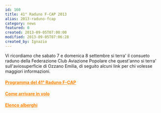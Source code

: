 ```yaml
---
id: 160
title: 41° Raduno F-CAP 2013
alias: 2013-raduno-fcap
category: news
featured: 0
created: 2013-09-05T07:00:00
modified: 2013-09-05T07:06:28
created_by: Ignazio
---
```

<p>
 <img alt="" border="0" src="images/site/2013-raduno-locandina-s.jpg" style="float: left; padding-right: 10px;"/>
 Vi ricordiamo che sabato 7 e domenica 8 settembre si terra' il consueto raduno della Federazione Club Aviazione Popolare che quest'anno si terra' sull'aviosuperficie di Ozzano Emilia, di seguito alcuni link per chi volesse maggiori informazioni.
</p>
<h4>
 <a href="http://www.federazionecap.it/new/news/128-2013-raduno-fcap-prog" style="color: #fe8300;">
  Programma del 41° Raduno F-CAP
 </a>
</h4>
<h4>
 <a href="http://www.federazionecap.it/new/news/129-2013-raduno-fcap-instr" style="color: #fe8300;">
  <span>
   Come arrivare in volo
  </span>
 </a>
</h4>
<h4>
 <a href="http://www.federazionecap.it/new/news/130-2013-raduno-fcap-alberghi" style="color: #fe8300;">
  <span>
   Elenco alberghi
  </span>
 </a>
</h4>
<p>
 <span>
  <br/>
 </span>
</p>
<p>
 <span>
  <br/>
 </span>
</p>
